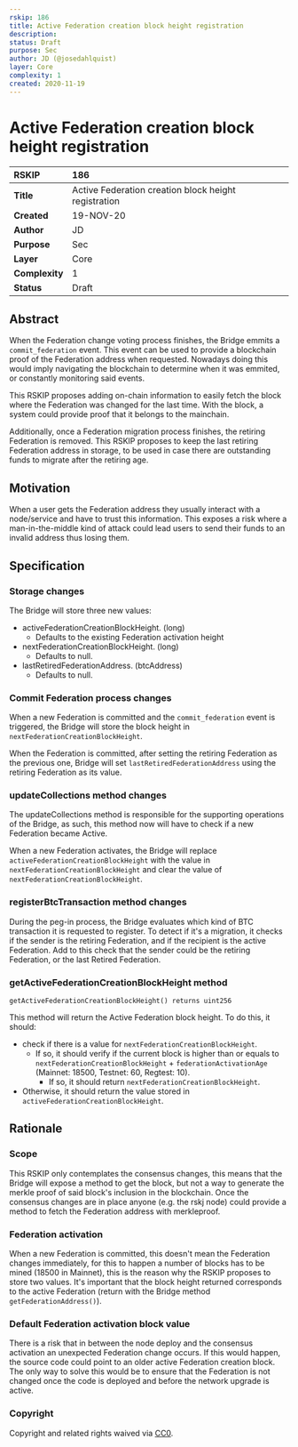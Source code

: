 ```yaml
---
rskip: 186
title: Active Federation creation block height registration
description: 
status: Draft
purpose: Sec
author: JD (@josedahlquist)
layer: Core
complexity: 1
created: 2020-11-19
---
```

# Active Federation creation block height registration

|RSKIP          |186           |
| :------------ |:-------------|
|**Title**      |Active Federation creation block height registration |
|**Created**    |19-NOV-20 |
|**Author**     |JD |
|**Purpose**    |Sec |
|**Layer**      |Core |
|**Complexity** |1 |
|**Status**     |Draft |

## Abstract

When the Federation change voting process finishes, the Bridge emmits a `commit_federation` event.
This event can be used to provide a blockchain proof of the Federation address when requested. Nowadays doing this would imply navigating the blockchain to determine when it was emmited, or constantly monitoring said events.

This RSKIP proposes adding on-chain information to easily fetch the block where the Federation was changed for the last time. With the block, a system could provide proof that it belongs to the mainchain.

Additionally, once a Federation migration process finishes, the retiring Federation is removed. This RSKIP proposes to keep the last retiring Federation address in storage, to be used in case there are outstanding funds to migrate after the retiring age.

## Motivation

When a user gets the Federation address they usually interact with a node/service and have to trust this information. This exposes a risk where a man-in-the-middle kind of attack could lead users to send their funds to an invalid address thus losing them.

## Specification

### Storage changes

The Bridge will store three new values:
- activeFederationCreationBlockHeight. (long)
  - Defaults to the existing Federation activation height 
- nextFederationCreationBlockHeight. (long)
  - Defaults to null.
- lastRetiredFederationAddress. (btcAddress)
  - Defaults to null.

### Commit Federation process changes

When a new Federation is committed and the `commit_federation` event is triggered, the Bridge will store the block height in `nextFederationCreationBlockHeight`.

When the Federation is committed, after setting the retiring Federation as the previous one, Bridge will set `lastRetiredFederationAddress` using the retiring Federation as its value.

### updateCollections method changes

The updateCollections method is responsible for the supporting operations of the Bridge, as such, this method now will have to check if a new Federation became Active.

When a new Federation activates, the Bridge will replace `activeFederationCreationBlockHeight` with the value in `nextFederationCreationBlockHeight` and clear the value of `nextFederationCreationBlockHeight`.

### registerBtcTransaction method changes

During the peg-in process, the Bridge evaluates which kind of BTC transaction it is requested to register. To detect if it's a migration, it checks if the sender is the retiring Federation, and if the recipient is the active Federation. Add to this check that the sender could be the retiring Federation, or the last Retired Federation.

### getActiveFederationCreationBlockHeight method

```
getActiveFederationCreationBlockHeight() returns uint256
```

This method will return the Active Federation block height. To do this, it should:
- check if there is a value for `nextFederationCreationBlockHeight`.
  - If so, it should verify if the current block is higher than or equals to `nextFederationCreationBlockHeight` + `federationActivationAge` (Mainnet: 18500, Testnet: 60, Regtest: 10).
    - If so, it should return `nextFederationCreationBlockHeight`.
- Otherwise, it should return the value stored in `activeFederationCreationBlockHeight`.

## Rationale

### Scope

This RSKIP only contemplates the consensus changes, this means that the Bridge will expose a method to get the block, but not a way to generate the merkle proof of said block's inclusion in the blockchain. Once the consensus changes are in place anyone (e.g. the rskj node) could provide a method to fetch the Federation address with merkleproof.

### Federation activation

When a new Federation is committed, this doesn't mean the Federation changes immediately, for this to happen a number of blocks has to be mined (18500 in Mainnet), this is the reason why the RSKIP proposes to store two values. It's important that the block height returned corresponds to the active Federation (return with the Bridge method `getFederationAddress()`).

### Default Federation activation block value

There is a risk that in between the node deploy and the consensus activation an unexpected Federation change occurs. If this would happen, the source code could point to an older active Federation creation block.
The only way to solve this would be to ensure that the Federation is not changed once the code is deployed and before the network upgrade is active.

### Copyright

Copyright and related rights waived via [CC0](https://creativecommons.org/publicdomain/zero/1.0/).
